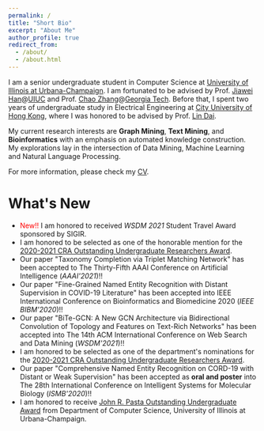 ```yaml
---
permalink: /
title: "Short Bio"
excerpt: "About Me"
author_profile: true
redirect_from: 
  - /about/
  - /about.html
---
```


I am a senior undergraduate student in Computer Science at [University of Illinois at Urbana-Champaign](https://illinois.edu/). I am fortunated to be advised by Prof. [Jiawei Han](http://hanj.cs.illinois.edu/)@[UIUC](https://illinois.edu/) and Prof. [Chao Zhang](http://chaozhang.org/)@[Georgia Tech](https://www.gatech.edu/). Before that, I spent two years of undergraduate study in Electrical Engineering at [City University of Hong Kong](https://www.cityu.edu.hk/), where I was honored to be advised by Prof. [Lin Dai](http://www.ee.cityu.edu.hk/~lindai/).

My current research interests are **Graph Mining**, **Text Mining**, and **Bioinformatics** with an emphasis on automated knowledge construction. My explorations lay in the intersection of Data Mining, Machine Learning and Natural Language Processing. 

For more information, please check my [CV](/files/CV_PhD_blue.pdf).

What's New
======
* <span style="color:red">New!!</span> I am honored to received <em>WSDM 2021</em> Student Travel Award sponsored by SIGIR.
* I am honored to be selected as one of the honorable mention for the [2020-2021 CRA Outstanding Undergraduate Researchers Award](https://cra.org/crae/awards/cra-outstanding-undergraduate-researchers).
* Our paper "Taxonomy Completion via Triplet Matching Network" has been accepted to The Thirty-Fifth AAAI Conference on Artificial Intelligence (<em>AAAI'2021</em>)!!
* Our paper "Fine-Grained Named Entity Recognition with Distant Supervision in COVID-19 Literature" has been accepted into IEEE International Conference on Bioinformatics and Biomedicine 2020 (<em>IEEE BIBM'2020</em>)!!
* Our paper "BiTe-GCN: A New GCN Architecture via Bidirectional Convolution of Topology and Features on Text-Rich Networks" has been accepted into The 14th ACM International Conference on Web Search and Data Mining (<em>WSDM'2021</em>)!!
* I am honored to be selected as one of the department's nominations for the [2020-2021 CRA Outstanding Undergraduate Researchers Award](https://cra.org/crae/awards/cra-outstanding-undergraduate-researchers).
* Our paper "Comprehensive Named Entity Recognition on CORD-19 with Distant or Weak Supervision" has been accepted as **oral and poster** into The 28th International Conference on Intelligent Systems for Molecular Biology (<em>ISMB'2020</em>)!!
* I am honored to receive [John R. Pasta Outstanding Undergraduate Award](https://cs.illinois.edu/about-us/awards/undergraduate-scholarships-awards/john-r-pasta-outstanding-undergraduate-award) from Department of Computer Science, University of Illinois at Urbana-Champaign.
<!-- <span style="color:red">New!!</span>  
## My Schedule

You can find my schedule [here](https://calendar.google.com/calendar/embed?src=jplii0braghsgb925lb6jbb75c%40group.calendar.google.com&ctz=America%2FChicago). The "Week" view will present you the details of slots.
<iframe src="https://calendar.google.com/calendar/embed?height=600&amp;wkst=1&amp;bgcolor=%23ffffff&amp;ctz=America%2FChicago&amp;src=eGlhbmdjaGVuc29uZzk3QGdtYWlsLmNvbQ&amp;src=YWRkcmVzc2Jvb2sjY29udGFjdHNAZ3JvdXAudi5jYWxlbmRhci5nb29nbGUuY29t&amp;src=anBsaWkwYnJhZ2hzZ2I5MjVsYjZqYmI3NWNAZ3JvdXAuY2FsZW5kYXIuZ29vZ2xlLmNvbQ&amp;src=ZW4udXNhI2hvbGlkYXlAZ3JvdXAudi5jYWxlbmRhci5nb29nbGUuY29t&amp;color=%23E4C441&amp;color=%23D50000&amp;color=%230e61b9&amp;color=%230B8043&amp;mode=WEEK&amp;showPrint=1&amp;title=Xiangchen&#39;s%20Academic%20Calendar" style="border:solid 1px #777" width="800" height="600" frameborder="0" scrolling="no"></iframe>
-->
